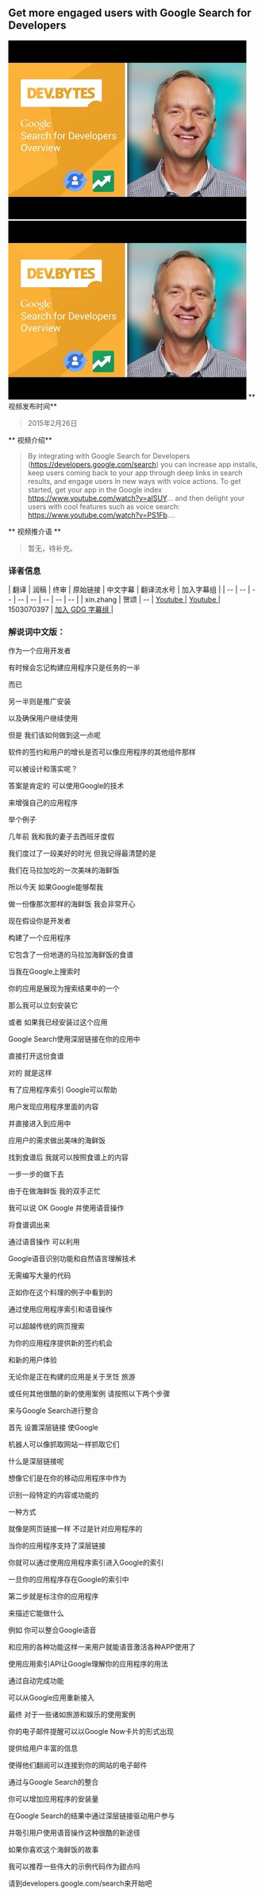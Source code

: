 ## Get more engaged users with Google Search for Developers

![video_screenshot](images/wYmEwLgj2ik.jpg)
![](wYmEwLgj2ik.jpg)
** 视频发布时间**
 
> 2015年2月26日

** 视频介绍**

> By integrating with Google Search for Developers (https://developers.google.com/search) you can increase app installs, keep users coming back to your app through deep links in search results, and engage users in new ways with voice actions. To get started, get your app in the Google index https://www.youtube.com/watch?v=aISUY... and then delight your users with cool features such as voice search: https://www.youtube.com/watch?v=PS1Fb.... 

** 视频推介语 **

>  暂无，待补充。


### 译者信息

| 翻译 | 润稿 | 终审 | 原始链接 | 中文字幕 |  翻译流水号  |  加入字幕组  |
| -- | -- | -- | -- | -- |  -- | -- | -- |
| xin.zhang | 贺颂 | -- | [ Youtube ]( https://www.youtube.com/watch?v=wYmEwLgj2ik )  |  [ Youtube ]( https://www.youtube.com/watch?v=W32PofrL-6A ) | 1503070397 | [ 加入 GDG 字幕组 ]( http://www.gfansub.com/join_translator )  |



### 解说词中文版：

作为一个应用开发者

有时候会忘记构建应用程序只是任务的一半

而已

另一半则是推广安装

以及确保用户继续使用

但是  我们该如何做到这一点呢

软件的签约和用户的增长是否可以像应用程序的其他组件那样

可以被设计和落实呢？

答案是肯定的  可以使用Google的技术

来增强自己的应用程序

举个例子

几年前  我和我的妻子去西班牙度假

我们度过了一段美好的时光  但我记得最清楚的是

我们在马拉加吃的一次美味的海鲜饭

所以今天  如果Google能够帮我

做一份像那次那样的海鲜饭  我会非常开心

现在假设你是开发者

构建了一个应用程序

它包含了一份地道的马拉加海鲜饭的食谱

当我在Google上搜索时

你的应用是展现为搜索结果中的一个

那么我可以立刻安装它

或者  如果我已经安装过这个应用

Google Search使用深层链接在你的应用中

直接打开这份食谱

对的  就是这样

有了应用程序索引  Google可以帮助

用户发现应用程序里面的内容

并直接进入到应用中

应用户的需求做出美味的海鲜饭

找到食谱后  我就可以按照食谱上的内容

一步一步的做下去

由于在做海鲜饭  我的双手正忙

我可以说  OK  Google  并使用语音操作

将食谱调出来

通过语音操作  可以利用

Google语音识别功能和自然语言理解技术

无需编写大量的代码

正如你在这个料理的例子中看到的

通过使用应用程序索引和语音操作

可以超越传统的网页搜索

为你的应用程序提供新的签约机会

和新的用户体验

无论你是正在构建的应用是关于烹饪  旅游

或任何其他很酷的新的使用案例  请按照以下两个步骤 

来与Google Search进行整合

首先  设置深层链接  使Google

机器人可以像抓取网站一样抓取它们

什么是深层链接呢

想像它们是在你的移动应用程序中作为

识别一段特定的内容或功能的

一种方式

就像是网页链接一样  不过是针对应用程序的

当你的应用程序支持了深层链接

你就可以通过使用应用程序索引进入Google的索引

一旦你的应用程序存在Google的索引中

第二步就是标注你的应用程序

来描述它能做什么

例如  你可以整合Google语音

和应用的各种功能这样一来用户就能语音激活各种APP使用了

使用应用索引API让Google理解你的应用程序的用法

通过自动完成功能

可以从Google应用重新接入

最终  对于一些诸如旅游和娱乐的使用案例

你的电子邮件提醒可以以Google Now卡片的形式出现

提供给用户丰富的信息

使得他们翻阅可以连接到你的网站的电子邮件

通过与Google Search的整合

你可以增加应用程序的安装量

在Google Search的结果中通过深层链接驱动用户参与

并吸引用户使用语音操作这种很酷的新途径

如果你喜欢这个海鲜饭的故事

我可以推荐一些伟大的示例代码作为甜点吗

请到developers.google.com/search来开始吧